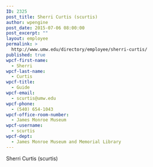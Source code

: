 ```yaml
---
ID: 2325
post_title: Sherri Curtis (scurtis)
author: wpengine
post_date: 2015-07-06 08:00:00
post_excerpt: ""
layout: employee
permalink: >
  http://www.umw.edu/directory/employee/sherri-curtis/
published: true
wpcf-first-name:
  - Sherri
wpcf-last-name:
  - Curtis
wpcf-title:
  - Guide
wpcf-email:
  - scurtis@umw.edu
wpcf-phone:
  - (540) 654-1043
wpcf-office-room-number:
  - James Monroe Museum
wpcf-username:
  - scurtis
wpcf-dept:
  - James Monroe Museum and Memorial Library
---
```

Sherri Curtis (scurtis)